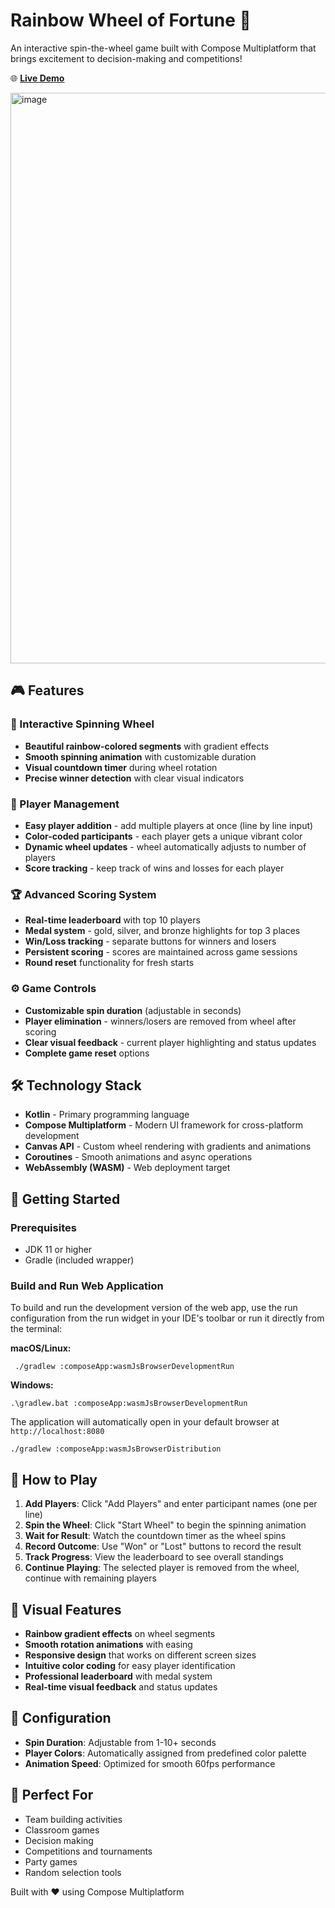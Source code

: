 # Rainbow Wheel of Fortune 🎯

An interactive spin-the-wheel game built with Compose Multiplatform that brings excitement to decision-making and competitions!

🌐 **[Live Demo](https://akshipulya.github.io/wheel-web/)**

<img width="1315" height="913" alt="image" src="https://github.com/user-attachments/assets/daf1bd18-804c-4f49-9a36-1ded69ebcb8f" />

## 🎮 Features

### 🎡 Interactive Spinning Wheel
- **Beautiful rainbow-colored segments** with gradient effects
- **Smooth spinning animation** with customizable duration
- **Visual countdown timer** during wheel rotation
- **Precise winner detection** with clear visual indicators

### 👥 Player Management
- **Easy player addition** - add multiple players at once (line by line input)
- **Color-coded participants** - each player gets a unique vibrant color
- **Dynamic wheel updates** - wheel automatically adjusts to number of players
- **Score tracking** - keep track of wins and losses for each player

### 🏆 Advanced Scoring System
- **Real-time leaderboard** with top 10 players
- **Medal system** - gold, silver, and bronze highlights for top 3 places
- **Win/Loss tracking** - separate buttons for winners and losers
- **Persistent scoring** - scores are maintained across game sessions
- **Round reset** functionality for fresh starts

### ⚙️ Game Controls
- **Customizable spin duration** (adjustable in seconds)
- **Player elimination** - winners/losers are removed from wheel after scoring
- **Clear visual feedback** - current player highlighting and status updates
- **Complete game reset** options

## 🛠️ Technology Stack

- **Kotlin** - Primary programming language
- **Compose Multiplatform** - Modern UI framework for cross-platform development
- **Canvas API** - Custom wheel rendering with gradients and animations
- **Coroutines** - Smooth animations and async operations
- **WebAssembly (WASM)** - Web deployment target

## 🚀 Getting Started

### Prerequisites
- JDK 11 or higher
- Gradle (included wrapper)

### Build and Run Web Application

To build and run the development version of the web app, use the run configuration from the run widget
in your IDE's toolbar or run it directly from the terminal:

**macOS/Linux:**
```shell
 ./gradlew :composeApp:wasmJsBrowserDevelopmentRun
```
**Windows:**
```shell
.\gradlew.bat :composeApp:wasmJsBrowserDevelopmentRun
```

The application will automatically open in your default browser at `http://localhost:8080`

```shell
./gradlew :composeApp:wasmJsBrowserDistribution
```

## 🎯 How to Play
1. **Add Players**: Click "Add Players" and enter participant names (one per line)
2. **Spin the Wheel**: Click "Start Wheel" to begin the spinning animation
3. **Wait for Result**: Watch the countdown timer as the wheel spins
4. **Record Outcome**: Use "Won" or "Lost" buttons to record the result
5. **Track Progress**: View the leaderboard to see overall standings
6. **Continue Playing**: The selected player is removed from the wheel, continue with remaining players

## 🎨 Visual Features
- **Rainbow gradient effects** on wheel segments
- **Smooth rotation animations** with easing
- **Responsive design** that works on different screen sizes
- **Intuitive color coding** for easy player identification
- **Professional leaderboard** with medal system
- **Real-time visual feedback** and status updates

## 🔧 Configuration
- **Spin Duration**: Adjustable from 1-10+ seconds
- **Player Colors**: Automatically assigned from predefined color palette
- **Animation Speed**: Optimized for smooth 60fps performance

## 🌟 Perfect For
- Team building activities
- Classroom games
- Decision making
- Competitions and tournaments
- Party games
- Random selection tools

Built with ❤️ using Compose Multiplatform
